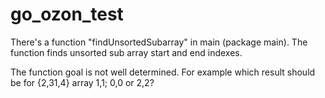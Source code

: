 # go_ozon_test
There's a function "findUnsortedSubarray" in main (package main). The function finds unsorted sub array start and end indexes. 

The function goal is not well determined. For example which result should be for {2,31,4} array 1,1; 0,0 or 2,2?
